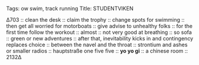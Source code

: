 Tags:  ow swim, track running
Title: STUDENTVIKEN
  
∆703 :: clean the desk :: claim the trophy :: change spots for swimming :: then get all worried for motorboats :: give advise to unhealthy folks :: for the first time follow the workout :: almost :: not very good at breathing :: so sofa :: green or new adventures :: after that, inevitability kicks in and contingency replaces choice :: between the navel and the throat :: strontium and ashes or smaller radios :: hauptstraße one five five :: **yo yo gi** :: a chinese room :: 2132∆
